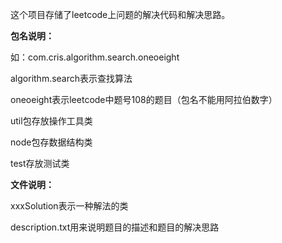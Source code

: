 这个项目存储了leetcode上问题的解决代码和解决思路。

**包名说明：**

如：com.cris.algorithm.search.oneoeight

algorithm.search表示查找算法

oneoeight表示leetcode中题号108的题目（包名不能用阿拉伯数字）

util包存放操作工具类

node包存数据结构类

test存放测试类

**文件说明：**

xxxSolution表示一种解法的类

description.txt用来说明题目的描述和题目的解决思路